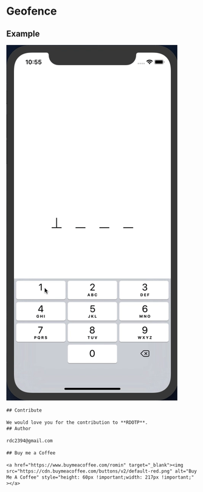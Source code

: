 # Geofence
## Example
![alt text](https://github.com/romin2394/RDOTP/blob/master/testDemo.gif)

```
## Contribute

We would love you for the contribution to **RDOTP**.
## Author

rdc2394@gmail.com

## Buy me a Coffee

<a href="https://www.buymeacoffee.com/romin" target="_blank"><img src="https://cdn.buymeacoffee.com/buttons/v2/default-red.png" alt="Buy Me A Coffee" style="height: 60px !important;width: 217px !important;" ></a>
